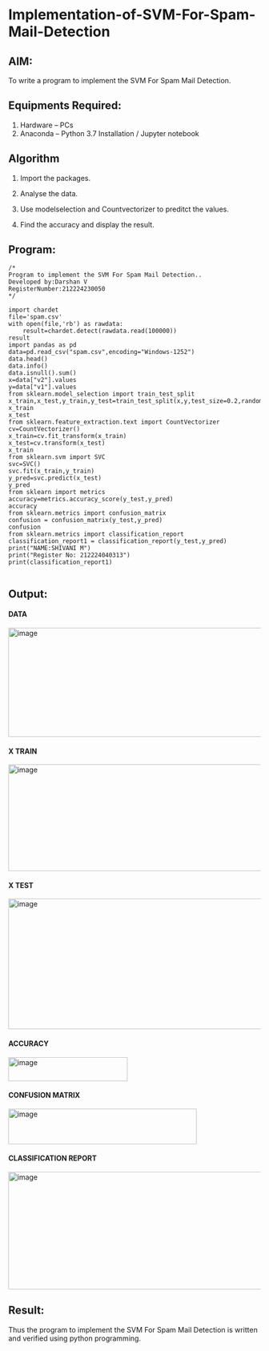 # Implementation-of-SVM-For-Spam-Mail-Detection

## AIM:
To write a program to implement the SVM For Spam Mail Detection.

## Equipments Required:
1. Hardware – PCs
2. Anaconda – Python 3.7 Installation / Jupyter notebook

## Algorithm
1. Import the packages.

2. Analyse the data.

3. Use modelselection and Countvectorizer to preditct the values.

4. Find the accuracy and display the result.

## Program:
```
/*
Program to implement the SVM For Spam Mail Detection..
Developed by:Darshan V
RegisterNumber:212224230050
*/
```
```
import chardet
file='spam.csv'
with open(file,'rb') as rawdata:
    result=chardet.detect(rawdata.read(100000))
result
import pandas as pd
data=pd.read_csv("spam.csv",encoding="Windows-1252")
data.head()
data.info()
data.isnull().sum()
x=data["v2"].values
y=data["v1"].values
from sklearn.model_selection import train_test_split
x_train,x_test,y_train,y_test=train_test_split(x,y,test_size=0.2,random_state=0)
x_train
x_test
from sklearn.feature_extraction.text import CountVectorizer
cv=CountVectorizer()
x_train=cv.fit_transform(x_train)
x_test=cv.transform(x_test)
x_train
from sklearn.svm import SVC
svc=SVC()
svc.fit(x_train,y_train)
y_pred=svc.predict(x_test)
y_pred
from sklearn import metrics
accuracy=metrics.accuracy_score(y_test,y_pred)
accuracy
from sklearn.metrics import confusion_matrix
confusion = confusion_matrix(y_test,y_pred)
confusion
from sklearn.metrics import classification_report
classification_report1 = classification_report(y_test,y_pred)
print("NAME:SHIVANI M")
print("Register No: 212224040313")
print(classification_report1)


```

## Output:
#### DATA
<img width="793" height="218" alt="image" src="https://github.com/user-attachments/assets/2c5745e7-edeb-4d66-b495-c0f0e2bc391c" />

#### X TRAIN
<img width="1362" height="213" alt="image" src="https://github.com/user-attachments/assets/0e1c38b5-86be-4e5b-9846-e42783e843f7" />

#### X TEST
<img width="1352" height="261" alt="image" src="https://github.com/user-attachments/assets/db13e5af-f7b3-4681-812a-4c90d36590f8" />

#### ACCURACY

<img width="238" height="48" alt="image" src="https://github.com/user-attachments/assets/066bd6b7-015f-4c4c-a698-44744394fab2" />

#### CONFUSION MATRIX

<img width="376" height="71" alt="image" src="https://github.com/user-attachments/assets/3268f755-c6a9-4539-837e-4b77807cab1f" />

#### CLASSIFICATION REPORT
<img width="631" height="235" alt="image" src="https://github.com/user-attachments/assets/979b84f0-23b4-489e-aac4-e9802a4ca9d6" />





## Result:
Thus the program to implement the SVM For Spam Mail Detection is written and verified using python programming.
